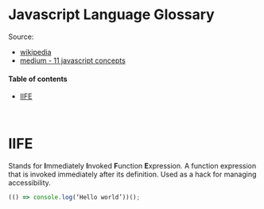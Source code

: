 # Javascript Language Glossary

Source:
* [wikipedia](https://en.wikipedia.org/wiki/Wikipedia:WikiProject_JavaScript/Glossary_of_JavaScript)
* [medium - 11 javascript concepts](https://medium.com/javascript-in-plain-english/11-javascript-concepts-every-web-developer-should-know-to-take-their-skills-to-the-next-level-37ef6693111a)

#### Table of contents

* [IIFE](#iife)

&nbsp;
# IIFE
Stands for **I**mmediately **I**nvoked **F**unction **E**xpression. A function expression that is invoked immediately after its definition. Used as a hack for managing accessibility.

``` javascript
(() => console.log(‘Hello world’))();
```